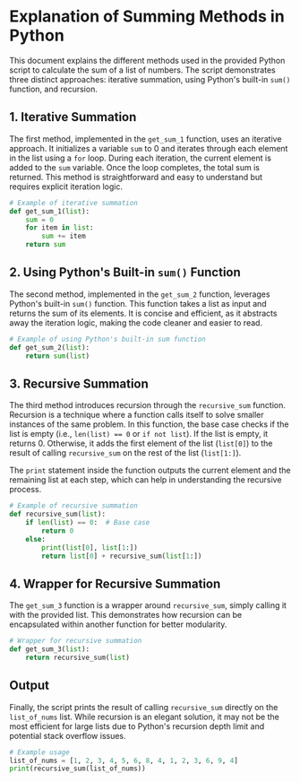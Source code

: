 # Explanation of Summing Methods in Python

This document explains the different methods used in the provided Python script to calculate the sum of a list of numbers. The script demonstrates three distinct approaches: iterative summation, using Python's built-in `sum()` function, and recursion.

## 1. Iterative Summation

The first method, implemented in the `get_sum_1` function, uses an iterative approach. It initializes a variable `sum` to 0 and iterates through each element in the list using a `for` loop. During each iteration, the current element is added to the `sum` variable. Once the loop completes, the total sum is returned. This method is straightforward and easy to understand but requires explicit iteration logic.

```python
# Example of iterative summation
def get_sum_1(list):
    sum = 0
    for item in list:
        sum += item
    return sum
```

## 2. Using Python's Built-in `sum()` Function

The second method, implemented in the `get_sum_2` function, leverages Python's built-in `sum()` function. This function takes a list as input and returns the sum of its elements. It is concise and efficient, as it abstracts away the iteration logic, making the code cleaner and easier to read.

```python
# Example of using Python's built-in sum function
def get_sum_2(list):
    return sum(list)
```

## 3. Recursive Summation

The third method introduces recursion through the `recursive_sum` function. Recursion is a technique where a function calls itself to solve smaller instances of the same problem. In this function, the base case checks if the list is empty (i.e., `len(list) == 0` or `if not list`). If the list is empty, it returns 0. Otherwise, it adds the first element of the list (`list[0]`) to the result of calling `recursive_sum` on the rest of the list (`list[1:]`).

The `print` statement inside the function outputs the current element and the remaining list at each step, which can help in understanding the recursive process.

```python
# Example of recursive summation
def recursive_sum(list):
    if len(list) == 0:  # Base case
        return 0
    else:
        print(list[0], list[1:])
        return list[0] + recursive_sum(list[1:])
```

## 4. Wrapper for Recursive Summation

The `get_sum_3` function is a wrapper around `recursive_sum`, simply calling it with the provided list. This demonstrates how recursion can be encapsulated within another function for better modularity.

```python
# Wrapper for recursive summation
def get_sum_3(list):
    return recursive_sum(list)
```

## Output

Finally, the script prints the result of calling `recursive_sum` directly on the `list_of_nums` list. While recursion is an elegant solution, it may not be the most efficient for large lists due to Python's recursion depth limit and potential stack overflow issues.

```python
# Example usage
list_of_nums = [1, 2, 3, 4, 5, 6, 8, 4, 1, 2, 3, 6, 9, 4]
print(recursive_sum(list_of_nums))
```